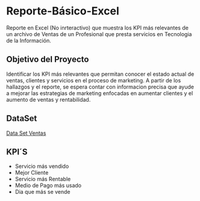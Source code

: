 # Reporte-Básico-Excel
Reporte en Excel (No inrteractivo)  que muestra los KPI más relevantes de un archivo de Ventas de un Profesional que presta servicios en Tecnologia de la Información. 

## Objetivo del Proyecto 
Identificar los KPI más relevantes que permitan conocer el estado actual de ventas, clientes y servicios en el proceso de marketing. A partir de los hallazgos y el reporte, se espera contar con informacion precisa que ayude a mejorar las estrategias de marketing enfocadas en aumentar clientes y el aumento de ventas y rentabilidad.

## DataSet

<a href=https://github.com/Eduardoksc/Reporte-Basico-Excel/blob/main/ejemplo_analisis_independiente.xlsx>Data Set Ventas</a>

## KPI´S

- Servicio más vendido 
- Mejor Cliente 
- Servicio más Rentable
- Medio de Pago más usado
- Dia que más se vende 
